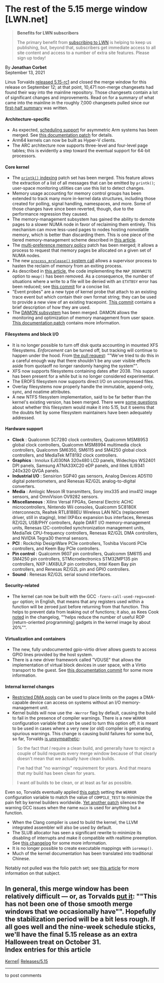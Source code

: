 # The rest of the 5.15 merge window [LWN.net]

> **Benefits for LWN subscribers**
> 
> The primary benefit from [subscribing to LWN](/Promo/nst-nag5/subscribe) is helping to keep us publishing, but, beyond that, subscribers get immediate access to all site content and access to a number of extra site features. Please sign up today! 

By **Jonathan Corbet**  
September 13, 2021 

Linus Torvalds [released 5.15-rc1](/Articles/869030/) and closed the merge window for this release on September 12; at that point, 10,471 non-merge changesets had found their way into the mainline repository. Those changesets contain a lot of significant changes and improvements. Read on for a summary of what came into the mainline in the roughly 7,000 changesets pulled since our [first-half summary](/Articles/867821/) was written. 

#### Architecture-specific

  * As expected, [scheduling support](/Articles/838339/) for asymmetric Arm systems has been merged. See [this documentation patch](https://git.kernel.org/linus/702f43872665) for details. 
  * Arm64 kernels can now be built as Hyper-V clients. 
  * The ARC architecture now supports three-level and four-level page tables; this is evidently a step toward the eventual support for 64-bit processors. 



#### Core kernel

  * The [`printk()` indexing](/Articles/857148/) patch set has been merged. This feature allows the extraction of a list of all messages that can be emitted by `printk()`; user-space monitoring utilities can use this list to detect changes. 
  * Memory usage accounting for memory control groups has been extended to track many more in-kernel data structures, including those created for polling, signal handling, namespaces, and more. Some of those changes have since been reverted, though, due to the performance regression they caused. 
  * The memory-management subsystem has gained the ability to demote pages to a slower NUMA node in favor of reclaiming them entirely. This mechanism can move less-used pages to nodes hosting nonvolatile memory, which is better than discarding them. This is one piece of the tiered memory-management scheme described in [this article](/Articles/857133/). 
  * The [multi-preference memory policy](/Articles/862707/#many) patch has been merged; it allows a process to request that memory pages be allocated on a given set of NUMA nodes. 
  * The new [`process_mrelease()` system call](/Articles/864184/) allows a supervisor process to hasten the reclaim of memory from an exiting process. 
  * As described in [this article](/Articles/866493/), the code implementing the `MAP_DENYWRITE` option to `mmap()` has been removed. As a consequence, the number of situations where a write to a file will be denied with an `ETXTBSY` error has been reduced; see [this commit](https://git.kernel.org/linus/49624efa65ac) for a concise list. 
  * "Event probes" are a new type of kernel probe that attach to an existing trace event but which contain their own format string; they can be used to provide a new view of an existing tracepoint. [This commit](https://git.kernel.org/linus/7491e2c44278) contains a brief description of how they are used. 
  * The [DAMON subsystem](/Articles/812707/) has been merged. DAMON allows the monitoring and optimization of memory management from user space. [This documentation patch](https://git.kernel.org/linus/c4ba6014aec3) contains more information. 



#### Filesystems and block I/O

  * It is no longer possible to turn off disk quota accounting in mounted XFS filesystems. _Enforcement_ can be turned off, but tracking will continue to happen under the hood. From [the pull request](https://git.kernel.org/linus/90c90cda05ae): ""We've tried to do this in a careful enough way that there shouldn't be any user visible effects aside from quotaoff no longer randomly hanging the system"". 
  * XFS now supports filesystems containing dates after 2038. This support has been present for a while but is no longer considered experimental. 
  * The EROFS filesystem now supports direct I/O on uncompressed files. 
  * Overlay filesystems now properly handle the immutable, append-only, sync, and noatime attributes. 
  * A new NTFS filesystem implementation, said to be far better than the kernel's existing version, has been merged. There were [some questions](/Articles/866112/#ntfs) about whether this filesystem would make it into 5.15, but it seems that the doubts felt by some filesystem maintainers have been adequately addressed. 



#### Hardware support

  * **Clock** : Qualcomm SC7280 clock controllers, Qualcomm MSM8953 global clock controllers, Qualcomm MSM8994 multimedia clock controllers, Qualcomm SM6350, SM6115 and SM4250 global clock controllers, and MediaTek MT8192 clock controllers. 
  * **Graphics** : Innolux EJ030NA 320x480 LCD panels, Widechips WS2401 DPI panels, Samsung ATNA33XC20 eDP panels, and Ilitek ILI9341 240x320 QVGA panels. 
  * **Industrial I/O** : Sensirion SGP40 gas sensors, Analog Devices AD5110 digital potentiometers, and Renesas RZ/G2L analog-to-digital converters. 
  * **Media** : Amlogic Meson IR transmitters, Sony imx335 and imx412 image sensors, and OmniVision OV9282 sensors. 
  * **Miscellaneous** : Xilinx Versal FPGAs, General Electric ACHC microcontrollers, Nintendo Wii consoles, Qualcomm SC8180X interconnects, Realtek RTL8188EU Wireless LAN NICs (replacement driver, still in staging), Intel IXP4xx expansion bus interfaces, Renesas RZ/G2L USB/PHY controllers, Apple DART I/O memory-management units, Renesas I2C-controlled synchronization management units, MediaTek CPU-frequency controllers, Renesas RZ/G2L DMA controllers, and NVIDIA Tegra30 thermal sensors. 
  * **PCI** : Rockchip DesignWare PCIe controllers, Toshiba Visconti PCIe controllers, and Keem Bay PCIe controllers. 
  * **Pin control** : Qualcomm 9607 pin controllers, Qualcomm SM6115 and SM4250 pin controllers, STMicroelectronics STM32MP135 pin controllers, NXP i.MX8ULP pin controllers, Intel Keem Bay pin controllers, and Renesas RZ/G2L pin and GPIO controllers. 
  * **Sound** : Renesas RZ/G2L serial sound interfaces. 



#### Security-related

  * The kernel can now be built with the GCC `-fzero-call-used-regs=used-gpr` option; in English, that means that any registers used within a function will be zeroed just before returning from that function. This helps to prevent data from leaking out of functions; it also, as Kees Cook [noted](https://git.kernel.org/linus/a82adfd5c7cb) in the changelog, ""helps reduce the number of useful ROP [return-oriented programming] gadgets in the kernel image by about 20%"". 



#### Virtualization and containers

  * The new, fully undocumented gpio-virtio driver allows guests to access GPIO lines provided by the host system. 
  * There is a new driver framework called "VDUSE" that allows the implementation of virtual block devices in user space, with a Virtio transport to the guest. See [this documentation commit](https://git.kernel.org/linus/7bc7f61897b6) for some more information. 



#### Internal kernel changes

  * [Restricted DMA pools](/Articles/841916/) can be used to place limits on the pages a DMA-capable device can access on systems without an I/O memory-management unit. 
  * Kernel builds will now use the `-Werror` flag by default, causing the build to fail in the presence of compiler warnings. There is a new `WERROR` configuration variable that can be used to turn this option off; it is meant to be used in cases where a very new (or old) compiler is generating spurious warnings. This change is causing build failures for some but, so far, Torvalds [is unsympathetic](/ml/linux-next/CAHk-=wgSzN4p0EW2LkA0YkRBjkOXpdaiLZMez=h=3d4Q2Gjp3A@mail.gmail.com/): 

> So the fact that *I* require a clean build, and generally have to reject a couple of build requests every merge window because of that clearly doesn't mean that we actually have clean builds. 
> 
> I've had that "no warnings" requirement for years. And that means that *my* build has been clean for years. 
> 
> I want *all* builds to be clean, or at least as far as possible. 

Even so, Torvalds eventually applied [this patch](https://git.kernel.org/linus/b339ec9c229a) setting the `WERROR` configuration variable to match the value of `COMPILE_TEST` to minimize the pain felt by kernel builders worldwide. [Yet another patch](https://git.kernel.org/linus/49832c819ab8) silences the warning GCC issues when the name `main` is used for anything but a function. 
  * When the Clang compiler is used to build the kernel, the LLVM integrated assembler will also be used by default. 
  * The SLUB allocator has seen a significant rewrite to minimize its disabling of interrupts and make it compatible with realtime preemption. See [this changelog](https://git.kernel.org/linus/cc09ee80c3b1) for some more information. 
  * It is no longer possible to create executable mappings with `ioremap()`. 
  * Much of the kernel documentation has been translated into traditional Chinese. 




Notably not pulled was the folio patch set; see [this article](/Articles/868598/) for more information on that subject. 

In general, this merge window has been relatively difficult — or, as Torvalds [put it](/ml/linux-kernel/CAHk-=wguv1zB0h99LKH1UpjNvcg7tsckE_udYr3AP=2aEUdtwA@mail.gmail.com/): ""This has not been one of those smooth merge windows that we occasionally have"". Hopefully the stabilization period will be a bit less rough. If all goes well and the nine-week schedule sticks, we'll have the final 5.15 release as an extra Halloween treat on October 31.  
Index entries for this article  
---  
[Kernel](/Kernel/Index)| [Releases/5.15](/Kernel/Index#Releases-5.15)  
  


* * *

to post comments 
